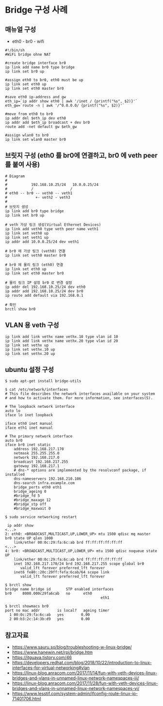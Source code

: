 # Bridge 구성 사례


## 매뉴얼 구성
- eth0 - br0 - wifi 
```
#!/bin/sh
#WiFi bridge ohne NAT

#create bridge interface br0
ip link add name br0 type bridge
ip link set br0 up

#assign eth0 to br0, eth0 must be up
ip link set eth0 up
ip link set eth0 master br0

#save eth0 ip-address and gw
eth_ip=`ip addr show eth0 | awk '/inet / {printf("%s", $2)}'`
eth_gw=`route -n | awk '/^0.0.0.0/ {printf("%s", $2)}'`

#move from eth0 to br0
ip addr del $eth_ip dev eth0
ip addr add $eth_ip broadcast + dev br0
route add -net default gw $eth_gw

#assign wlan0 to br0
ip link set wlan0 master br0
```
## 브릿지 구성 (eth0 를 br0에 연결하고, br0 에 veth peer 를 붙여 사용)
```
# Diagram
#
#           192.168.10.25/24   10.0.0.25/24
#           /                 /  
# eth0 -- br0 -- veth0 -- veth1
#             +- veth2 - veth3
#
# 브릿지 생성
ip link add br0 type bridge
ip link set br0 up

# veth 가상 링크 생성(Virtual Ethernet Devices) 
ip link add veth0 type veth peer name veth1
ip link set veth0 up
ip link set veth1 up
ip addr add 10.0.0.25/24 dev veth1

# br0 에 가상 링크 (veth0) 연결
ip link set veth0 master br0

# br0 에 물리 링크 (eth0) 연결
ip link set eth0 up
ip link set eth0 master br0

# 물리 링크 IP 설정 br0 로 변경 설정
ip addr del 192.168.10.25/24 dev eth0
ip addr add 192.168.10.25/24 dev br0
ip route add default via 192.168.0.1

# 확인
brctl show br0
```
## VLAN 용 veth 구성
```
ip link add link vethx name vethx.10 type vlan id 10
ip link add link vethx name vethx.20 type vlan id 20
ip link set vethx up
ip link set vethx.10 up
ip link set vethx.20 up
```
## ubuntu 설정 구성
```
$ sudo apt-get install bridge-utils

$ cat /etc/network/interfaces
# This file describes the network interfaces available on your system
# and how to activate them. For more information, see interfaces(5).

# The loopback network interface
auto lo
iface lo inet loopback

iface eth0 inet manual
iface eth1 inet manual

# The primary network interface
auto br0
iface br0 inet static
	address 192.168.217.170
	netmask 255.255.255.0
	network 192.168.217.0
	broadcast 192.168.217.255
	gateway 192.168.217.1
	# dns-* options are implemented by the resolvconf package, if installed
	dns-nameservers 192.168.210.106
	dns-search infra.example.com
	bridge_ports eth0 eth1
	bridge_ageing 0
	#bridge_fd 5
	#bridge_maxage 12
	#bridge_stp off
	#bridge_maxwait 0

$ sudo service networking restart

 ip addr show
<...>
2: eth0: <BROADCAST,MULTICAST,UP,LOWER_UP> mtu 1500 qdisc mq master br0 state UP qlen 1000
    link/ether 00:0c:29:fa:6c:ab brd ff:ff:ff:ff:ff:ff
<...>
4: br0: <BROADCAST,MULTICAST,UP,LOWER_UP> mtu 1500 qdisc noqueue state UP 
    link/ether 00:0c:29:fa:6c:ab brd ff:ff:ff:ff:ff:ff
    inet 192.168.217.170/24 brd 192.168.217.255 scope global br0
       valid_lft forever preferred_lft forever
    inet6 fe80::20c:29ff:fefa:6cab/64 scope link 
       valid_lft forever preferred_lft forever
       
$ brctl show
bridge name	bridge id		STP enabled	interfaces
br0		8000.000c29fa6cab	no		eth0
							                eth1
                              
$ brctl showmacs br0
port no	mac addr		is local?	ageing timer
  1	00:0c:29:fa:6c:ab	yes		   0.00
  2	00:b3:2c:14:3b:d9	yes		   0.00              
```

## 참고자료
- https://www.sauru.so/blog/troubleshooting-w-linux-bridge/
- https://www.hanewin.net/rpi/bridge.htm
- https://itguava.tistory.com/46
- https://developers.redhat.com/blog/2018/10/22/introduction-to-linux-interfaces-for-virtual-networking#vlan
- https://linux-blog.anracom.com/2017/11/14/fun-with-veth-devices-linux-bridges-and-vlans-in-unnamed-linux-network-namespaces-iii/
- https://linux-blog.anracom.com/2017/11/28/fun-with-veth-devices-linux-bridges-and-vlans-in-unnamed-linux-network-namespaces-vi/
- https://www.lesstif.com/system-admin/ifconfig-route-linux-ip-71401706.html
